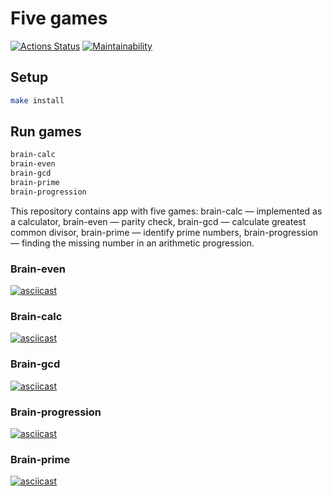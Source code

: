 # Five games
[![Actions Status](https://github.com/SofiaPechkur/frontend-project-44/actions/workflows/hexlet-check.yml/badge.svg)](https://github.com/SofiaPechkur/frontend-project-44/actions)
[![Maintainability](https://api.codeclimate.com/v1/badges/7b9075bf6360ada41892/maintainability)](https://codeclimate.com/github/SofiaPechkur/frontend-project-44/maintainability)
## Setup
```bash
make install
```
## Run games
```bash
brain-calc
brain-even
brain-gcd
brain-prime
brain-progression
```
This repository contains app with five games:
brain-calc — implemented as a calculator,
brain-even — parity check,
brain-gcd — calculate greatest common divisor,
brain-prime — identify prime numbers,
brain-progression — finding the missing number in an arithmetic progression.
### Brain-even
[![asciicast](https://asciinema.org/a/7anx8FBVPJ5KEPA1MfwEl2yyf.svg)](https://asciinema.org/a/7anx8FBVPJ5KEPA1MfwEl2yyf)
### Brain-calc
[![asciicast](https://asciinema.org/a/Qjv1RuPqh8Pe9n8ab9F2P6b7J.svg)](https://asciinema.org/a/Qjv1RuPqh8Pe9n8ab9F2P6b7J)
### Brain-gcd
[![asciicast](https://asciinema.org/a/bcvxrpatt97wfIW5J5D98lrPv.svg)](https://asciinema.org/a/bcvxrpatt97wfIW5J5D98lrPv)
### Brain-progression
[![asciicast](https://asciinema.org/a/yOxX39bc81FsLrcp0tqg10zU3.svg)](https://asciinema.org/a/yOxX39bc81FsLrcp0tqg10zU3)
### Brain-prime
[![asciicast](https://asciinema.org/a/mmy0fQniCrH1busWCognE6ki2.svg)](https://asciinema.org/a/mmy0fQniCrH1busWCognE6ki2)